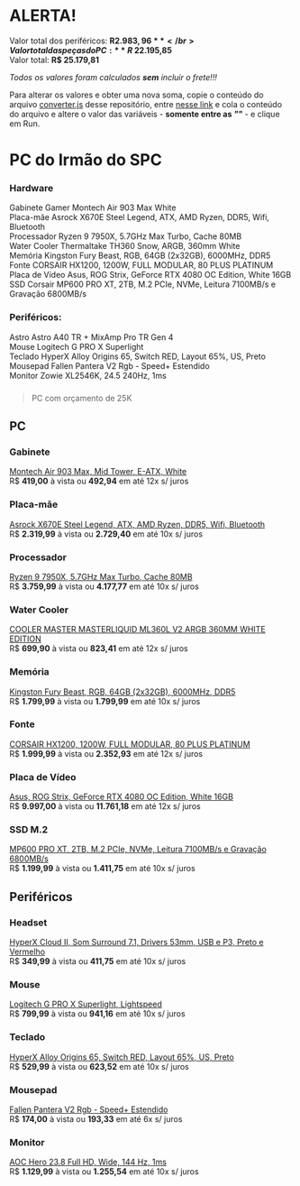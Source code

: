 # **ALERTA!**
Valor total dos periféricos: **R$ 2.983,96** </br>
Valor total das peças do PC: **R$ 22.195,85** </br>
Valor total: **R$ 25.179,81** </br>

*Todos os valores foram calculados **sem** incluir o frete!!!*

Para alterar os valores e obter uma nova soma, copie o conteúdo do arquivo [converter.js](https://github.com/sdrjolbert/pc_spc/blob/main/converter.js) desse repositório, entre [nesse link](https://www.programiz.com/javascript/online-compiler/) e cola o conteúdo do arquivo e altere o valor das variáveis - **somente entre as *""*** - e clique em Run.

# PC do Irmão do SPC
### Hardware
Gabinete Gamer Montech Air 903 Max White </br>
Placa-mãe Asrock X670E Steel Legend, ATX, AMD Ryzen, DDR5, Wifi, Bluetooth </br>
Processador Ryzen 9 7950X, 5.7GHz Max Turbo, Cache 80MB </br>
Water Cooler Thermaltake TH360 Snow, ARGB, 360mm White </br>
Memória Kingston Fury Beast, RGB, 64GB (2x32GB), 6000MHz, DDR5 </br>
Fonte CORSAIR HX1200, 1200W, FULL MODULAR, 80 PLUS PLATINUM </br>
Placa de Vídeo Asus, ROG Strix, GeForce RTX 4080 OC Edition, White 16GB </br>
SSD Corsair MP600 PRO XT, 2TB, M.2 PCIe, NVMe, Leitura 7100MB/s e Gravação 6800MB/s </br>

### Periféricos:
Astro Astro A40 TR + MixAmp Pro TR Gen 4 </br>
Mouse Logitech G PRO X Superlight </br>
Teclado HyperX Alloy Origins 65, Switch RED, Layout 65%, US, Preto </br>
Mousepad Fallen Pantera V2 Rgb - Speed+ Estendido </br>
Monitor Zowie XL2546K, 24.5 240Hz, 1ms </br>

###
> PC com orçamento de 25K

## PC

### Gabinete
[Montech Air 903 Max, Mid Tower, E-ATX, White](https://www.terabyteshop.com.br/produto/25221/gabinete-gamer-montech-air-903-max-mid-tower-e-atx-white-sem-fonte-com-4-fans) </br>
R$ **419,00** à vista ou **492,94** em até 12x s/ juros

### Placa-mãe
[Asrock X670E Steel Legend, ATX, AMD Ryzen, DDR5, Wifi, Bluetooth](https://www.kabum.com.br/produto/386040/placa-mae-asrock-x670e-steel-legend-atx-amd-ryzen-ddr5-wifi-bluetooth-90-mxbj40-a0uayz) </br>
R$ **2.319,99** à vista ou **2.729,40** em até  10x s/ juros

### Processador
[Ryzen 9 7950X, 5.7GHz Max Turbo, Cache 80MB](https://www.kabum.com.br/produto/378411/processador-amd-ryzen-9-7950x-5-7ghz-max-turbo-cache-80mb-am5-16-nucleos-video-integrado-100-100000514wof) </br>
R$ **3.759,99** à vista ou **4.177,77** em até  10x s/ juros

### Water Cooler
[COOLER MASTER MASTERLIQUID ML360L V2 ARGB 360MM WHITE EDITION](https://www.pichau.com.br/water-cooler-cooler-master-masterliquid-ml360l-v2-argb-360mm-white-edition-mlw-d36m-a18pw-rw) </br>
R$ **699,90** à vista ou **823,41** em até  12x s/ juros

### Memória
[Kingston Fury Beast, RGB, 64GB (2x32GB), 6000MHz, DDR5](https://www.kabum.com.br/produto/448309/memoria-kingston-fury-beast-rgb-64gb-2x32gb-6000mhz-ddr5-cl36-branco-kf560c36bweak2-64) </br>
R$ **1.799,99** à vista ou **1.799,99** em até  10x s/ juros

### Fonte
[CORSAIR HX1200, 1200W, FULL MODULAR, 80 PLUS PLATINUM](https://www.pichau.com.br/fonte-corsair-hx1200-1200w-full-modular-80-plus-platinum-preta-cp-9020140-na) </br>
R$ **1.999,99** à vista ou **2.352,93** em até 12x s/ juros

### Placa de Vídeo
[Asus, ROG Strix, GeForce RTX 4080 OC Edition, White 16GB](https://www.terabyteshop.com.br/produto/24166/placa-de-video-asus-rog-strix-geforce-rtx-4080-white-oc-edition-16gb-gddr6x-dlss-ray-tracing-rog-strix-rtx4080-o16gwhite) </br>
R$ **9.997,00** à vista ou **11.761,18** em até  12x s/ juros

### SSD M.2
[MP600 PRO XT, 2TB, M.2 PCIe, NVMe, Leitura 7100MB/s e Gravação 6800MB/s](https://www.kabum.com.br/produto/232238/ssd-corsair-force-mp600-pro-xt-2tb-m-2-pcie-nvme-leitura-7100mb-s-e-gravacao-6800mb-s-cssd-f2000gbmp600pxt) </br>
R$ **1.199,99** à vista ou **1.411,75** em até  10x s/ juros

## Periféricos

### Headset
[HyperX Cloud II, Som Surround 7.1, Drivers 53mm, USB e P3, Preto e Vermelho](https://www.kabum.com.br/produto/63197/headset-gamer-hyperx-cloud-ii-som-surround-7-1-drivers-53mm-usb-e-p3-preto-e-vermelho-4p5m0aa) </br>
R$ **349,99** à vista ou **411,75** em até 10x s/ juros

### Mouse
[Logitech G PRO X Superlight, Lightspeed](https://www.kabum.com.br/produto/149989/mouse-sem-fio-gamer-logitech-g-pro-x-superlight-lightspeed-25000-dpi-5-botoes-preto-910-005879) </br>
R$ **799,99** à vista ou **941,16** em até 10x s/ juros

### Teclado
[HyperX Alloy Origins 65, Switch RED, Layout 65%, US, Preto](https://www.kabum.com.br/produto/371598/teclado-mecanico-gamer-hyperx-alloy-origins-65-switch-red-layout-65-us-preto-4p5d6aa-aba) </br>
R$ **529,99** à vista ou **623,52** em até 10x s/ juros

### Mousepad
[Fallen Pantera V2 Rgb - Speed+ Estendido](https://www.fallenstore.com.br/produto/620-mousepad-gamer-fallen-pantera-v2-rgb-speed-estendido) </br>
R$ **174,00** à vista ou **193,33** em até 6x s/ juros

### Monitor
[AOC Hero 23.8 Full HD, Wide, 144 Hz, 1ms](https://www.kabum.com.br/produto/111160/monitor-gamer-aoc-hero-23-8-full-hd-wide-144-hz-1ms-freesync-hdmi-e-displayport-ips-ajuste-de-altura-24g2-bk) </br>
R$ **1.129,99** à vista ou **1.255,54** em até 10x s/ juros
